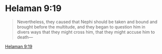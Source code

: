 # Helaman 9:19

> Nevertheless, they caused that Nephi should be taken and bound and brought before the multitude, and they began to question him in divers ways that they might cross him, that they might accuse him to death—

[Helaman 9:19](https://www.churchofjesuschrist.org/study/scriptures/bofm/hel/9?lang=eng&id=p19#p19)


